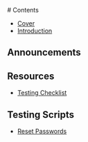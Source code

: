 [](Scripts/Testingchecklist.md)[](Scripts/2017-07-11-)# Contents

* [Cover](README.md)
* [Introduction](Resources/2017-07-11-EduGuide-Insiders-User-Testing-Bulletin-July-11,-2017.md)

## Announcements

## Resources
* [Testing Checklist](Scripts/Testingchecklist.md)

## Testing Scripts
* [Reset Passwords](Scripts/resetpassword.md)



